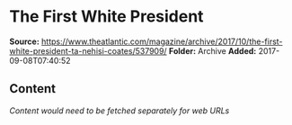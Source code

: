 # The First White President

**Source:** https://www.theatlantic.com/magazine/archive/2017/10/the-first-white-president-ta-nehisi-coates/537909/
**Folder:** Archive
**Added:** 2017-09-08T07:40:52




## Content
*Content would need to be fetched separately for web URLs*

